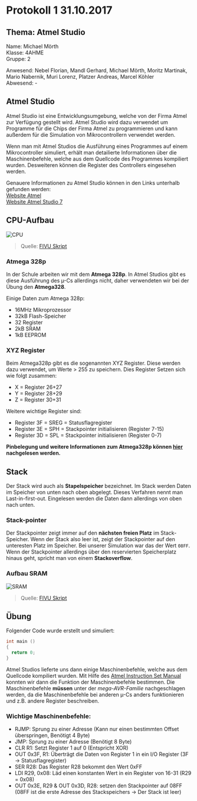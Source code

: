 # Protokoll 1 31.10.2017

## Thema: Atmel Studio

Name: Michael Mörth  
Klasse: 4AHME  
Gruppe: 2  

Anwesend: Nebel Florian, Mandl Gerhard, Michael Mörth, Moritz Martinak, Mario Nabernik, Muri Lorenz, Platzer Andreas, Marcel Köhler    
Abwesend: -

## Atmel Studio
Atmel Studio ist eine Entwicklungsumgebung, welche von der Firma Atmel zur Verfügung gestellt wird. Atmel Studio wird dazu verwendet um Programme für die Chips der Firma Atmel zu programmieren und kann außerdem für die Simulation von Mikrocontrollern verwendet werden.

Wenn man mit Atmel Studios die Ausführung eines Programmes auf einem Mikrocontroller simuliert, erhält man detailierte Informationen über die Maschinenbefehle, welche aus dem Quellcode des Programmes kompiliert wurden. Desweiteren können die Register des Controllers eingesehen werden.

Genauere Informationen zu Atmel Studio können in den Links unterhalb gefunden werden:  
  [Website Atmel](http://www.atmel.com)  
  [Website Atmel Studio 7](http://www.atmel.com/microsite/atmel-studio/)  
  
  ## CPU-Aufbau
  ![CPU](https://github.com/HTLMechatronics/m14-la1-sx/blob/moemim14/moemim14/CPU.PNG)
  > Quelle: [FIVU Skript](https://lms.at/dotlrn/classes/informatik/610437.4AHME_FIVU.17_18/xolrn/EC743ABCF7AB5.symlink?resource_id=0-237409759&m=view#188315330)

### Atmega 328p
In der Schule arbeiten wir mit dem **Atmega 328p**. In Atmel Studios gibt es diese Ausführung des µ-Cs allerdings nicht, daher verwendeten wir bei der Übung den **Atmega328**.

Einige Daten zum Atmega 328p:
* 16MHz Mikroprozessor
* 32kB Flash-Speicher
* 32 Register
* 2kB SRAM
* 1kB EEPROM

### XYZ Register
Beim Atmega328p gibt es die sogenannten XYZ Register. Diese werden dazu verwendet, um Werte > 255 zu speichern. Dies Register Setzen sich wie folgt zusammen:
* X = Register 26+27
* Y = Register 28+29
* Z = Register 30+31

Weitere wichtige Register sind:
* Register 3F = SREG = Statusflagregister
* Register 3E = SPH = Stackpointer initialisieren (Register 7-15)
* Register 3D = SPL = Stackpointer initialisieren (Register 0-7)

**Pinbelegung und weitere Informationen zum Atmega328p können [hier](http://www.atmel.com/Images/Atmel-42735-8-bit-AVR-Microcontroller-ATmega328-328P_Datasheet.pdf) nachgelesen werden.**

## Stack
Der Stack wird auch als **Stapelspeicher** bezeichnet. Im Stack werden Daten im Speicher von unten nach oben abgelegt. Dieses Verfahren nennt man Last-in-first-out. Eingelesen werden die Daten dann allerdings von oben nach unten.

### Stack-pointer
Der Stackpointer zeigt immer auf den **nächsten freien Platz** im Stack-Speicher. Wenn der Stack also leer ist, zeigt der Stackpointer auf den unteresten Platz im Speicher. Bei unserer Simulation war das der Wert `08FF`. Wenn der Stackpointer allerdings über den reservierten Speicherplatz hinaus geht, spricht man von einem **Stackoverflow**.

### Aufbau SRAM
![SRAM](https://github.com/HTLMechatronics/m14-la1-sx/blob/moemim14/moemim14/SRAM_Aufbau.PNG)
> Quelle: [FIVU Skript](https://lms.at/dotlrn/classes/informatik/610437.4AHME_FIVU.17_18/xolrn/EC743ABCF7AB5.symlink?resource_id=0-237409759&m=view#189503049)

## Übung
Folgender Code wurde erstellt und simuliert:
```c
int main ()
{
  return 0;
}
```
Atmel Studios lieferte uns dann einige Maschinenbefehle, welche aus dem Quellcode kompiliert wurden.
Mit Hilfe des [Atmel Instruction Set Manual](http://www.atmel.com/images/Atmel-0856-AVR-Instruction-Set-Manual.pdf) konnten wir dann die Funktion der Maschinenbefehle bestimmen. Die Maschinenbefehle **müssen** unter der *mega-AVR-Familie* nachgeschlagen werden, da die Maschinenbefehle bei anderen µ-Cs anders funktionieren und z.B. andere Register beschreiben.

### Wichtige Maschinenbefehle:
* RJMP: Sprung zu einer Adresse (Kann nur einen bestimmten Offset überspringen, Benötigt 4 Byte)
* JMP: Sprung zu einer Adresse (Benötigt 8 Byte)
* CLR R1: Setzt Register 1 auf 0 (Entspricht XOR)
* OUT 0x3F, R1: Überträgt die Daten von Register 1 in ein I/O Register (3F -> Statusflagregister)
* SER R28: Das Register R28 bekommt den Wert 0xFF
* LDI R29, 0x08: Läd einen konstanten Wert in ein Register von 16-31 (R29 = 0x08)
* OUT 0x3E, R29 & OUT 0x3D, R28: setzen den Stackpointer auf 08FF (08FF ist die erste Adresse des Stackspeichers -> Der Stack ist leer)
